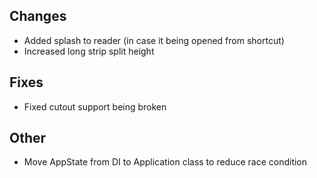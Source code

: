 <!-- Formatting
## Additions

## Changes

## Fixes

## Other
-->
## Changes
- Added splash to reader (in case it being opened from shortcut)
- Increased long strip split height

## Fixes
- Fixed cutout support being broken

## Other
- Move AppState from DI to Application class to reduce race condition